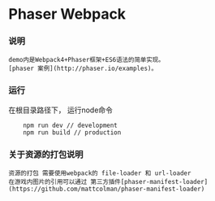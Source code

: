 Phaser Webpack
=================

### 说明

    demo内是Webpack4+Phaser框架+ES6语法的简单实现。
    [phaser 案例](http://phaser.io/examples)。

### 运行

在根目录路径下， 运行node命令

```
    npm run dev // development
    npm run build // production
```

### 关于资源的打包说明

	资源的打包 需要使用webpack的 file-loader 和 url-loader
	在游戏内图片的引用可以通过 第三方插件[phaser-manifest-loader](https://github.com/mattcolman/phaser-manifest-loader)
